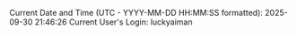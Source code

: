 Current Date and Time (UTC - YYYY-MM-DD HH:MM:SS formatted): 2025-09-30 21:46:26
Current User's Login: luckyaiman
